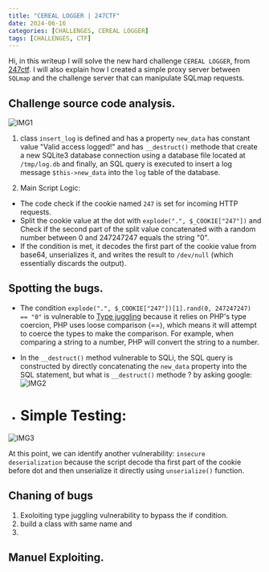 ```yaml
---
title: "CEREAL LOGGER | 247CTF"
date: 2024-06-16
categories: [CHALLENGES, CEREAL LOGGER]
tags: [CHALLENGES, CTF] 
---
```



Hi, in this writeup I will solve the new hard challenge `CEREAL LOGGER`, from [247ctf](https://247ctf.com/). I will also explain how I created a simple proxy server between `SQLmap` and the challenge server that can manipulate SQLmap requests.

## Challenge source code analysis.
![IMG1](https://github.com/0XMohomiester/0XMohomiester.github.io/assets/47929033/24a5b14d-3451-4ac3-a4e2-5855c6ce6cfb)

1) class `insert_log` is defined and has a property `new_data` has constant value "Valid access logged!"
and has `__destruct()` methode that create a new SQLite3 database connection using a database file located at `/tmp/log.db` and finally, an SQL query is executed to insert a log message `$this->new_data` into the `log` table of the database.

2) Main Script Logic: 
  - The code check if the cookie named `247` is set for incoming HTTP requests.
  - Split the cookie value at the dot with `explode(".", $_COOKIE["247"])` and Check if the second part of the split value concatenated with a random number between 0 and 247247247 equals the string "0".
  - If the condition is met, it decodes the first part of the cookie value from base64, unserializes it, and writes the result to `/dev/null` (which essentially discards the output).

## Spotting the bugs.

- The condition `explode(".", $_COOKIE["247"])[1].rand(0, 247247247) == "0"` is vulnerable to [Type juggling](https://medium.com/swlh/php-type-juggling-vulnerabilities-3e28c4ed5c09) because it relies on PHP's type coercion, PHP uses loose comparison (==), which means it will attempt to coerce the types to make the comparison. For example, when comparing a string to a number, PHP will convert the string to a number.
- In the `__destruct()` method vulnerable to SQLi, the SQL query is constructed by directly concatenating the `new_data` property into the SQL statement, but what is `__destruct()` methode ? by asking google: 
![IMG2](https://github.com/0XMohomiester/0XMohomiester.github.io/assets/47929033/3fff93f5-7be6-48c0-ad49-09670eac2244)

- # Simple Testing: 
![IMG3](https://github.com/0XMohomiester/0XMohomiester.github.io/assets/47929033/65829906-6265-426b-b907-4662a6b1e523)

At this point, we can identify another vulnerability: `insecure deserialization` because the script decode tha first part of the cookie before dot and then unserialize it directly using `unserialize()` function.

## Chaning of bugs 

1) Exoloiting type juggling vulnerability to bypass the if condition.
3) build a class with same name and   
3) 
## Manuel Exploiting.

